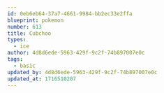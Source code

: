```yaml
---
id: 0eb6eb64-37a7-4661-9984-bb2ec33e2ffa
blueprint: pokemon
number: 613
title: Cubchoo
types:
  - ice
author: 4d8d6ede-5963-429f-9c2f-74b897007e0c
tags:
  - basic
updated_by: 4d8d6ede-5963-429f-9c2f-74b897007e0c
updated_at: 1716510207
---
```

